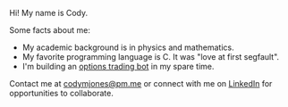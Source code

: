 Hi! My name is Cody.

Some facts about me:

- My academic background is in physics and mathematics.
- My favorite programming language is C. It was "love at first segfault".
- I'm building an [options trading bot](https://github.com/cm-jones/thales) in my spare time.

Contact me at codymjones@pm.me or connect with me on [LinkedIn](https://linkedin.com/in/cm-jones) for opportunities to collaborate.
